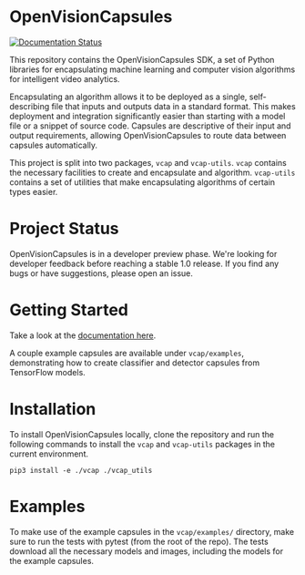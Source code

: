 # OpenVisionCapsules

[![Documentation Status](https://readthedocs.org/projects/openvisioncapsules/badge/?version=latest)](https://openvisioncapsules.readthedocs.io/en/latest/?badge=latest)

This repository contains the OpenVisionCapsules SDK, a set of Python libraries
for encapsulating machine learning and computer vision algorithms for
intelligent video analytics.

Encapsulating an algorithm allows it to be deployed as a single, self-describing
file that inputs and outputs data in a standard format. This makes deployment
and integration significantly easier than starting with a model file or a
snippet of source code. Capsules are descriptive of their input and output
requirements, allowing OpenVisionCapsules to route data between capsules
automatically.

This project is split into two packages, `vcap` and `vcap-utils`. `vcap`
contains the necessary facilities to create and encapsulate and algorithm.
`vcap-utils` contains a set of utilities that make encapsulating algorithms of
certain types easier.

# Project Status

OpenVisionCapsules is in a developer preview phase. We're looking for developer
feedback before reaching a stable 1.0 release. If you find any bugs or have
suggestions, please open an issue.

# Getting Started

Take a look at the [documentation here][docs].

A couple example capsules are available under `vcap/examples`, demonstrating
how to create classifier and detector capsules from TensorFlow models.

# Installation

To install OpenVisionCapsules locally, clone the repository and run the
following commands to install the `vcap` and `vcap-utils` packages in the
current environment.

```
pip3 install -e ./vcap ./vcap_utils
```

# Examples

To make use of the example capsules in the `vcap/examples/` directory, make 
sure to run the tests with pytest (from the root of the repo). The tests
download all the necessary models and images, including the models for the 
example capsules.

[docs]: https://openvisioncapsules.readthedocs.io/en/latest/
